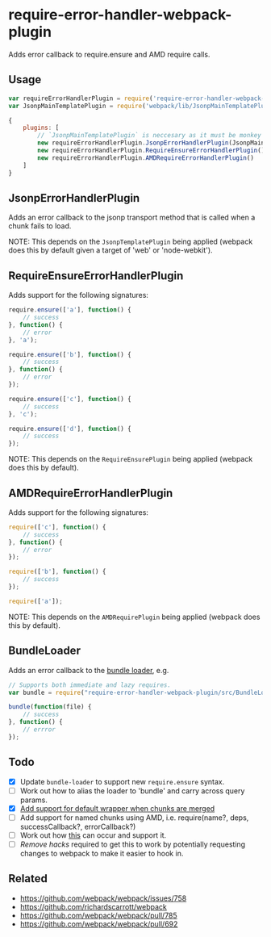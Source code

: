 # require-error-handler-webpack-plugin
Adds error callback to require.ensure and AMD require calls.

## Usage

```javascript
var requireErrorHandlerPlugin = require('require-error-handler-webpack-plugin');
var JsonpMainTemplatePlugin = require('webpack/lib/JsonpMainTemplatePlugin');

{
	plugins: [
		// `JsonpMainTemplatePlugin` is neccesary as it must be monkey patched.
		new requireErrorHandlerPlugin.JsonpErrorHandlerPlugin(JsonpMainTemplatePlugin),
        new requireErrorHandlerPlugin.RequireEnsureErrorHandlerPlugin(),
        new requireErrorHandlerPlugin.AMDRequireErrorHandlerPlugin()
	]
}
```

## JsonpErrorHandlerPlugin
Adds an error callback to the jsonp transport method that is called when a chunk fails to load.

NOTE: This depends on the `JsonpTemplatePlugin` being applied (webpack does this by default given a target of 'web' or 'node-webkit').

## RequireEnsureErrorHandlerPlugin
Adds support for the following signatures:

```javascript
require.ensure(['a'], function() {
    // success
}, function() {
    // error
}, 'a');

require.ensure(['b'], function() {
    // success
}, function() {
    // error
});

require.ensure(['c'], function() {
    // success
}, 'c');

require.ensure(['d'], function() {
    // success
});
```

NOTE: This depends on the `RequireEnsurePlugin` being applied (webpack does this by default).

## AMDRequireErrorHandlerPlugin
Adds support for the following signatures:

```javascript
require(['c'], function() {
	// success
}, function() {
	// error
});

require(['b'], function() {
    // success
});

require(['a']);
```

NOTE: This depends on the `AMDRequirePlugin` being applied (webpack does this by default).

## BundleLoader

Adds an error callback to the [bundle loader](https://github.com/webpack/bundle-loader), e.g.

```javascript
// Supports both immediate and lazy requires.
var bundle = require("require-error-handler-webpack-plugin/src/BundleLoader!./file.js");

bundle(function(file) {
    // success
}, function() {
    // errror
});
```

## Todo
- [x] Update `bundle-loader` to support new `require.ensure` syntax.
- [ ] Work out how to alias the loader to 'bundle' and carry across query params.
- [x] [Add support for default wrapper when chunks are merged](https://github.com/richardscarrott/require-error-handler-webpack-plugin/blob/master/src/RequireEnsureErrorHandlerDependency.js#L24)
- [ ] Add support for named chunks using AMD, i.e. require(name?, deps, successCallback?, errorCallback?)
- [ ] Work out how [this](https://github.com/webpack/webpack/blob/e436659b34c3285f6fbb1a7d5bdcf11f87da57cb/lib/dependencies/DepBlockHelpers.js#L20) can occur and support it.
- [ ] *Remove hacks* required to get this to work by potentially requesting changes to webpack to make it easier to hook in.

## Related
- https://github.com/webpack/webpack/issues/758
- https://github.com/richardscarrott/webpack
- https://github.com/webpack/webpack/pull/785
- https://github.com/webpack/webpack/pull/692